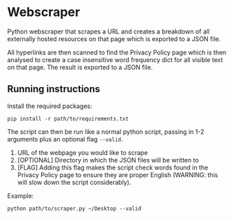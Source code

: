 # Webscraper

Python webscraper that scrapes a URL and creates a breakdown of all externally hosted resources on that page which is exported to a JSON file.

All hyperlinks are then scanned to find the Privacy Policy page which is then analysed to create a case insensitive word frequency dict for all visible text on that page. The result is exported to a JSON file.

## Running instructions

Install the required packages:

```
pip install -r path/to/requirements.txt
```

The script can then be run like a normal python script, passing in 1-2 arguments plus an optional flag `--valid`.

1. URL of the webpage you would like to scrape
2. [OPTIONAL] Directory in which the JSON files will be written to
3. [FLAG] Adding this flag makes the script check words found in the Privacy Policy page to ensure they are proper English (WARNING: this will slow down the script considerably).

Example:

```
python path/to/scraper.py ~/Desktop --valid
```
